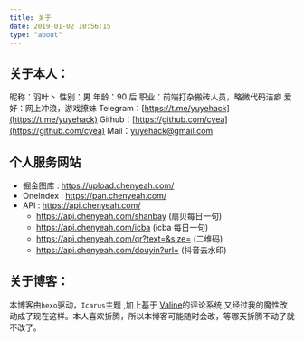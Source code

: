 ```yaml
---
title: 关于
date: 2019-01-02 10:56:15
type: "about"
---
```


## 关于本人：

昵称：羽叶丶
性别：男
年龄：90 后
职业：前端打杂搬砖人员，略微代码洁癖
爱好：网上冲浪，游戏撩妹
Telegram：[https://t.me/yuyehack](https://t.me/yuyehack)
Github：[https://github.com/cyea](https://github.com/cyea)
Mail：yuyehack@gmail.com

## 个人服务网站
- 掘金图库 : https://upload.chenyeah.com/
- OneIndex : https://pan.chenyeah.com/
- API : https://api.chenyeah.com/
  - https://api.chenyeah.com/shanbay (扇贝每日一句)
  - https://api.chenyeah.com/icba (icba 每日一句)
  - https://api.chenyeah.com/qr?text=&size= (二维码)
  - https://api.chenyeah.com/douyin?url= (抖音去水印)

## 关于博客：

本博客由`hexo`驱动，`Icarus`主题 ,加上基于 [Valine](https://valine.js.org/)的评论系统,又经过我的魔性改动成了现在这样。本人喜欢折腾，所以本博客可能随时会改，等哪天折腾不动了就不改了。
